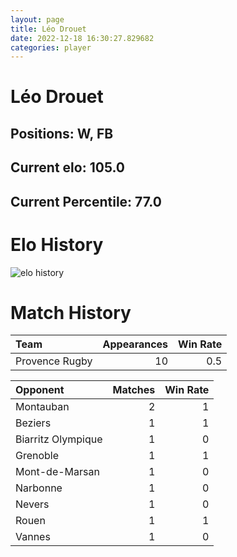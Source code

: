 ```yaml
---  
layout: page  
title: Léo Drouet  
date: 2022-12-18 16:30:27.829682  
categories: player  
---
```

# Léo Drouet

## Positions: W, FB

## Current elo: 105.0

## Current Percentile: 77.0

# Elo History


![elo history](history_LéoDrouet.png)
# Match History


| Team           |   Appearances |   Win Rate |
|:---------------|--------------:|-----------:|
| Provence Rugby |            10 |        0.5 |

| Opponent           |   Matches |   Win Rate |
|:-------------------|----------:|-----------:|
| Montauban          |         2 |          1 |
| Beziers            |         1 |          1 |
| Biarritz Olympique |         1 |          0 |
| Grenoble           |         1 |          1 |
| Mont-de-Marsan     |         1 |          0 |
| Narbonne           |         1 |          0 |
| Nevers             |         1 |          0 |
| Rouen              |         1 |          1 |
| Vannes             |         1 |          0 |